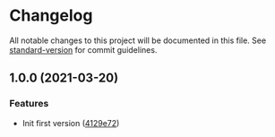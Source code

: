 # Changelog

All notable changes to this project will be documented in this file. See [standard-version](https://github.com/conventional-changelog/standard-version) for commit guidelines.

## 1.0.0 (2021-03-20)


### Features

* Init first version ([4129e72](https://github.com/romanyanke/daynight/commit/4129e725f0a1e5aa688c039fc178b3f1b8acb43c))

